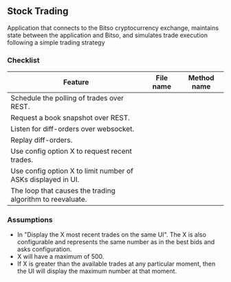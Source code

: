 ## Stock Trading
Application that connects to the Bitso cryptocurrency exchange,
maintains state between the application and Bitso, and simulates trade
execution following a simple trading strategy

### Checklist

| Feature  | File name | Method name |
| ------------- | ------------- |  ------------- |
| Schedule the polling of trades over REST. |   |   |
| Request a book snapshot over REST.  |   |   |
| Listen for diff-orders over websocket.  |   |   |
| Replay diff-orders.  |   |   |
| Use config option X to request recent trades.  |   |   |
| Use config option X to limit number of ASKs displayed in UI.  |   |   |
| The loop that causes the trading algorithm to reevaluate.  |   |   |

### Assumptions
* In "Display the X most recent trades on the same UI". The X is also
configurable and represents the same number as in the best bids
and asks configuration.
* X will have a maximum of 500.
* If X is greater than the available trades at any particular moment,
then the UI will display the maximum number at that moment.